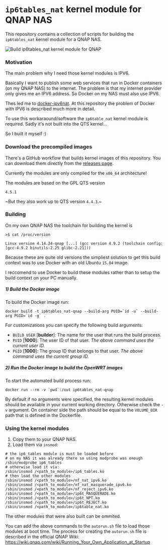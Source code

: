 # `ip6tables_nat` kernel module for QNAP NAS

This repository contains a collection of scripts for building the `ip6tables_nat` kernel module for a QNAP NAS.

![Build ip6tables_nat kernel module for QNAP](https://github.com/mammo0/qnap-ip6tables_nat-module/workflows/Build%20ip6tables_nat%20kernel%20module%20for%20QNAP/badge.svg)



### Motivation
The main problem why I need those kernel modules is IPV6.

Basically I want to publish some web services that run in Docker containers (on my QNAP NAS) to the internet. The problem is that my internet provider only gives me an IPV6 address. So Docker on my NAS must also use IPV6.

Thes led me to [docker-ipv6nat](https://github.com/robbertkl/docker-ipv6nat). At this repository the problem of Docker with IPV6 is described much more in detail.

To use this workaraound/software the `ip6table_nat` kernel module is required. Sadly it's not built into the QTS kernel...

So I built it myself :)



### Download the precompiled images
There's a GitHub workflow that builds kernel images of this repository. You can download them directly from the [releases page](https://github.com/mammo0/qnap-ip6tables_nat-module/releases).

Currently the modules are only compiled for the `x86_64` architecture!

The modules are based on the GPL QTS version

    4.5.1

~But they also work up to QTS version `4.4.3`.~



### Building
On my own QNAP NAS the toolchain for building the kernel is

```
>$ cat /proc/version

Linux version 4.14.24-qnap [...] (gcc version 4.9.2 (toolchain config: [gcc-4.9.2 binutils-2.25 glibc-2.21]))
```

Because these are quite old versions the simpliest solution to get this build context was to use Docker with an old Ubuntu `15.04` image.

I reccomend to use Docker to build these modules rather than to setup the build context on your PC manually.

##### 1) Build the Docker image
To build the Docker image run:
```shell
docker build -t ip6tables_nat-qnap --build-arg PUID=`id -u` --build-arg PGID=`id -g` .
```
For customizations you can specify the following build arguments:
- `BUILD_USER` [**builder**]: The name for the user that runs the build process.
- `PUID` [**1000**]: The user ID of that user. *The above command uses the current user ID.*
- `PGID` [**1000**]: The group ID that belongs to that user. *The above command uses the current group ID.*

##### 2) Run the Docker image to build the OpenWRT images
To start the automated build process run:
```shell
docker run --rm -v `pwd`:/out ip6tables_nat-qnap
```
By default if no arguments were specified, the resulting kernel modules should be available in your current working directory. Otherwise check the `-v` argument. On container side the path should be equal to the `VOLUME_DIR` path that is defined in the Dockerfile.



### Using the kernel modules
1. Copy them to your QNAP NAS.
2. Load them via `insmod`:
```shell
# the ip6_tables module is must be loaded before
# on my NAS it was already there so using modprobe was enough
/sbin/modprobe ip6_tables
# otherwise load it via:
/sbin/insmod /<path_to_module>/ip6_tables.ko
# then load the other modules
/sbin/insmod /<path_to_module>/nf_nat_ipv6.ko
/sbin/insmod /<path_to_module>/nf_nat_masquerade_ipv6.ko
/sbin/insmod /<path_to_module>/nf_reject_ipv6.ko
/sbin/insmod /<path_to_module>/ip6t_MASQUERADE.ko
/sbin/insmod /<path_to_module>/ip6t_NPT.ko
/sbin/insmod /<path_to_module>/ip6t_REJECT.ko
/sbin/insmod /<path_to_module>/ip6table_nat.ko
```

The other modules that were also built can be ommited.

You can add the above commands to the `autorun.sh` file to load those modules at boot time. The process for creating the `autorun.sh` file is described in the official QNAP Wiki:
https://wiki.qnap.com/wiki/Running_Your_Own_Application_at_Startup
